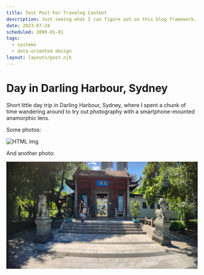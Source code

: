 ```yaml
---
title: Test Post For Travelog Content
description: Just seeing what I can figure out on this blog framework.
date: 2023-07-24
scheduled: 2099-01-01
tags:
  - systems
  - data-oriented design
layout: layouts/post.njk
---
```


# Day in Darling Harbour, Sydney

Short little day trip in Darling Harbour, Sydney, where I spent a chunk of time wandering around to try out photography with a smartphone-mounted anamorphic lens.

Some photos:

<!-- ![Some photo of Darling Harbour.](/img/MinusOneDayPhotos/20231203_105714.png) -->

<img src="/img/MinusOneDayPhotos/20231203_105714.png"  alt="HTML img" />


And another photo:

![Another photo of Darling Harbour.](/img/MinusOneDayPhotos/20231203_110929.jpg)